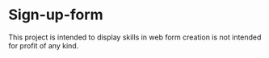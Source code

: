 # Sign-up-form

This project is intended to display skills in web form creation is not intended for profit of any kind. 